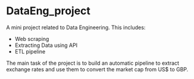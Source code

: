 # DataEng_project
A mini project related to Data Engineering. This includes:
* Web scraping
* Extracting Data using API
* ETL pipeline

The main task of the project is to build an automatic pipeline to extract exchange rates and use them to convert the market cap from US\$ to GBP.
